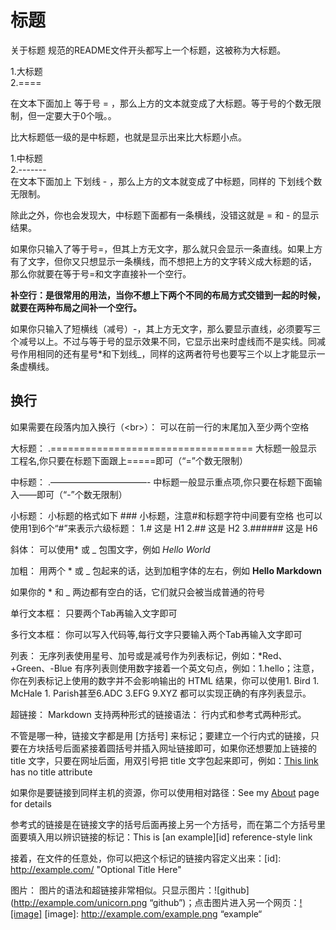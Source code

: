 标题
========

关于标题
 规范的README文件开头都写上一个标题，这被称为大标题。
 
  1.大标题  
  2.====
  
 在文本下面加上 等于号 = ，那么上方的文本就变成了大标题。等于号的个数无限制，但一定要大于0个哦。。

 比大标题低一级的是中标题，也就是显示出来比大标题小点。

  1.中标题  
  2.-------  
  在文本下面加上 下划线 - ，那么上方的文本就变成了中标题，同样的 下划线个数无限制。

除此之外，你也会发现大，中标题下面都有一条横线，没错这就是 = 和 - 的显示结果。

如果你只输入了等于号=，但其上方无文字，那么就只会显示一条直线。如果上方有了文字，但你又只想显示一条横线，而不想把上方的文字转义成大标题的话，
那么你就要在等于号=和文字直接补一个空行。

**补空行：是很常用的用法，当你不想上下两个不同的布局方式交错到一起的时候，就要在两种布局之间补一个空行。**

如果你只输入了短横线（减号）-，其上方无文字，那么要显示直线，必须要写三个减号以上。不过与等于号的显示效果不同，它显示出来时虚线而不是实线。同减号作用相同的还有星号*和下划线_，同样的这两者符号也要写三个以上才能显示一条虚横线。

换行
----
如果需要在段落内加入换行（\<br>）：
可以在前一行的末尾加入至少两个空格


 大标题：
 .===================================
大标题一般显示工程名,你只要在标题下面跟上=====即可（“=”个数无限制）

中标题：
.———————————-
中标题一般显示重点项,你只要在标题下面输入——即可（“-”个数无限制）

小标题：
小标题的格式如下 ### 小标题，注意#和标题字符中间要有空格
也可以使用1到6个“#”来表示六级标题：
1.# 这是 H1
2.## 这是 H2
3.###### 这是 H6

斜体：
可以使用* 或 _ 包围文字，例如    *Hello World*

加粗：
用两个 * 或 _ 包起来的话，达到加粗字体的左右，例如   **Hello Markdown**

如果你的 * 和 _ 两边都有空白的话，它们就只会被当成普通的符号

单行文本框：
只要两个Tab再输入文字即可

多行文本框：
你可以写入代码等,每行文字只要输入两个Tab再输入文字即可

列表：
无序列表使用星号、加号或是减号作为列表标记，例如：*Red、+Green、-Blue
有序列表则使用数字接着一个英文句点，例如：1.hello；注意，你在列表标记上使用的数字并不会影响输出的 HTML 结果，你可以使用1. Bird 1. McHale 1. Parish甚至6.ADC 3.EFG 9.XYZ 都可以实现正确的有序列表显示。

超链接：
Markdown 支持两种形式的链接语法： 行内式和参考式两种形式。

不管是哪一种，链接文字都是用 [方括号] 来标记；要建立一个行内式的链接，只要在方块括号后面紧接着圆括号并插入网址链接即可，如果你还想要加上链接的 title 文字，只要在网址后面，用双引号把 title 文字包起来即可，例如：[This link](http://example.net/) has no title attribute

如果你是要链接到同样主机的资源，你可以使用相对路径：See my [About](/about/) page for details

参考式的链接是在链接文字的括号后面再接上另一个方括号，而在第二个方括号里面要填入用以辨识链接的标记：This is [an example][id] reference-style link

接着，在文件的任意处，你可以把这个标记的链接内容定义出来：[id]: http://example.com/ "Optional Title Here"

图片：
图片的语法和超链接非常相似。只显示图片：![github](http://example.com/unicorn.png “github”)；点击图片进入另一个网页：[![image]](http://www.example.com/) [image]: http://example.com/example.png “example“
